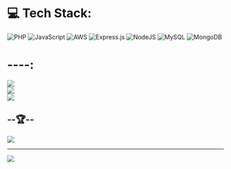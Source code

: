 
# 💻 Tech Stack:
![PHP](https://img.shields.io/badge/php-%23777BB4.svg?style=for-the-badge&logo=php&logoColor=white) ![JavaScript](https://img.shields.io/badge/javascript-%23323330.svg?style=for-the-badge&logo=javascript&logoColor=%23F7DF1E) ![AWS](https://img.shields.io/badge/AWS-%23FF9900.svg?style=for-the-badge&logo=amazon-aws&logoColor=white) ![Express.js](https://img.shields.io/badge/express.js-%23404d59.svg?style=for-the-badge&logo=express&logoColor=%2361DAFB) ![NodeJS](https://img.shields.io/badge/node.js-6DA55F?style=for-the-badge&logo=node.js&logoColor=white) ![MySQL](https://img.shields.io/badge/mysql-%2300f.svg?style=for-the-badge&logo=mysql&logoColor=white) ![MongoDB](https://img.shields.io/badge/MongoDB-%234ea94b.svg?style=for-the-badge&logo=mongodb&logoColor=white)
# ----:
![](https://github-readme-stats.vercel.app/api?username=romain20260&theme=radical&hide_border=false&include_all_commits=true&count_private=true)<br/>
![](https://github-readme-streak-stats.herokuapp.com/?user=romain20260&theme=radical&hide_border=false)<br/>
![](https://github-readme-stats.vercel.app/api/top-langs/?username=romain20260&theme=radical&hide_border=false&include_all_commits=true&count_private=true&layout=compact)

## --🏆--
![](https://github-profile-trophy.vercel.app/?username=romain20260&theme=radical&no-frame=true&no-bg=false&margin-w=4)

---
[![](https://visitcount.itsvg.in/api?id=romain20260&icon=0&color=0)](https://visitcount.itsvg.in)

<!-- Proudly created with GPRM ( https://gprm.itsvg.in ) -->

